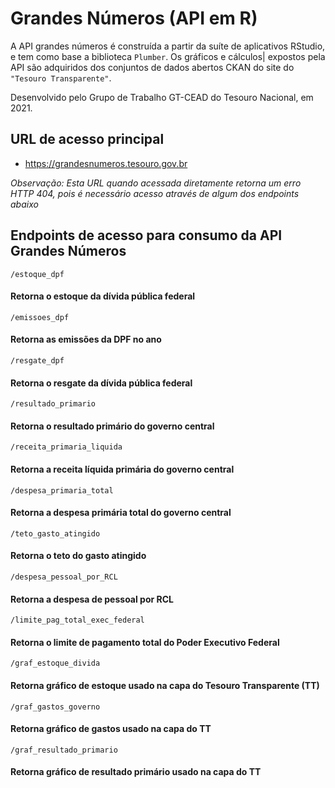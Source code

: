 # Grandes Números (API em R)

A API grandes números é construída a partir da suíte de aplicativos RStudio, e tem como base a biblioteca `Plumber`. Os gráficos e cálculos| expostos pela API são adquiridos dos conjuntos de dados abertos CKAN do site do ```"Tesouro Transparente"```.

Desenvolvido pelo Grupo de Trabalho GT-CEAD do Tesouro Nacional, em 2021.

## URL de acesso principal

* https://grandesnumeros.tesouro.gov.br

_Observação: Esta URL quando acessada diretamente retorna um erro HTTP 404, pois é necessário acesso através de algum dos endpoints abaixo_

## Endpoints de acesso para consumo da API Grandes Números

`/estoque_dpf`
#### Retorna o estoque da dívida pública federal

`/emissoes_dpf`

#### Retorna as emissões da DPF no ano

`/resgate_dpf`

#### Retorna o resgate da dívida pública federal

`/resultado_primario`

#### Retorna o resultado primário do governo central

`/receita_primaria_liquida`

#### Retorna a receita líquida primária do governo central

`/despesa_primaria_total`

#### Retorna a despesa primária total do governo central

`/teto_gasto_atingido`

#### Retorna o teto do gasto atingido

`/despesa_pessoal_por_RCL`

#### Retorna a despesa de pessoal por RCL

`/limite_pag_total_exec_federal`

#### Retorna o limite de pagamento total do Poder Executivo Federal

`/graf_estoque_divida`

#### Retorna gráfico de estoque usado na capa do Tesouro Transparente (TT)

`/graf_gastos_governo`

#### Retorna gráfico de gastos usado na capa do TT

`/graf_resultado_primario`

#### Retorna gráfico de resultado primário usado na capa do TT

